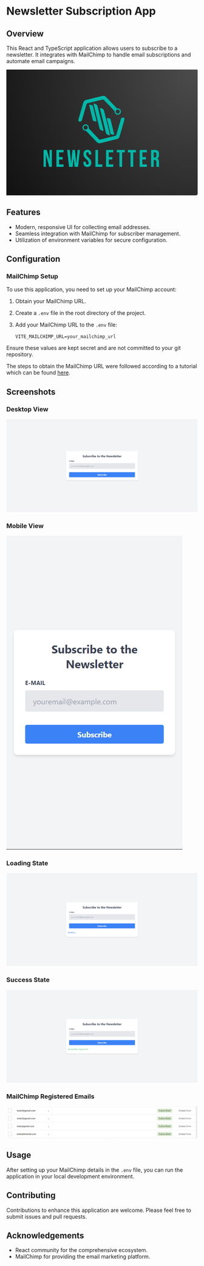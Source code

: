 # Newsletter Subscription App

## Overview

This React and TypeScript application allows users to subscribe to a newsletter. It integrates with MailChimp to handle email subscriptions and automate email campaigns.

![Newsletter Subscription Form](./src/assets/newsletter-logo.png)

## Features

- Modern, responsive UI for collecting email addresses.
- Seamless integration with MailChimp for subscriber management.
- Utilization of environment variables for secure configuration.

## Configuration

### MailChimp Setup

To use this application, you need to set up your MailChimp account:

1. Obtain your MailChimp URL.
2. Create a `.env` file in the root directory of the project.
3. Add your MailChimp URL to the `.env` file:

   ```env
   VITE_MAILCHIMP_URL=your_mailchimp_url
   ```

Ensure these values are kept secret and are not committed to your git repository.

The steps to obtain the MailChimp URL were followed according to a tutorial which can be found [here](https://blog.afrieirham.com/how-to-integrate-mailchimp-with-react).


## Screenshots

### Desktop View

![Desktop View](./src/assets/desktop-print.png)

### Mobile View

![Mobile View](./src/assets/mobile-print.png)

### Loading State

![Loading State](./src/assets/sending-print.png)

### Success State

![Success State](./src/assets/registered-print.png)

### MailChimp Registered Emails

![MailChimp Registered Emails](./src/assets/mailchimp-print.png)

## Usage

After setting up your MailChimp details in the `.env` file, you can run the application in your local development environment.

## Contributing

Contributions to enhance this application are welcome. Please feel free to submit issues and pull requests.

## Acknowledgements

- React community for the comprehensive ecosystem.
- MailChimp for providing the email marketing platform.
